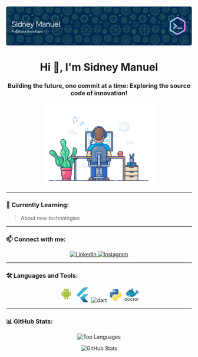 <!-- Banner -->
<p align="center">
  <img src="https://raw.githubusercontent.com/SidneySG/SidneySG/main/github-header-image_last.png" alt="Header" style="max-width: 100%; height: auto;">
</p>

<h1 align="center">Hi 👋, I'm Sidney Manuel</h1>
<h3 align="center">Building the future, one commit at a time: Exploring the source code of innovation!</h3>

<!-- Animation -->
<p align="center">
  <img src="https://raw.githubusercontent.com/jsuarezruiz/jsuarezruiz/master/images/coding.gif" alt="Coding" width="300" />
</p>

---

### 🌱 Currently Learning:
> About new technologies

---

### 📫 Connect with me:
<p align="center">
  <a href="https://linkedin.com/in/sidney-manuel" target="_blank">
    <img src="https://raw.githubusercontent.com/rahuldkjain/github-profile-readme-generator/master/src/images/icons/Social/linked-in-alt.svg" alt="LinkedIn" height="30" width="40" />
  </a>
  <a href="https://instagram.com/sidney.manuell" target="_blank">
    <img src="https://raw.githubusercontent.com/rahuldkjain/github-profile-readme-generator/master/src/images/icons/Social/instagram.svg" alt="Instagram" height="30" width="40" />
  </a>
</p>

---

### 🛠️ Languages and Tools:
<p align="center">
  <!-- Apenas uma amostra. Reduza se quiser performance ou organize por categoria. -->
  <img src="https://raw.githubusercontent.com/devicons/devicon/master/icons/android/android-original-wordmark.svg" alt="android" width="40" height="40"/>
  <img src="https://raw.githubusercontent.com/devicons/devicon/master/icons/flutter/flutter-original.svg" alt="flutter" width="40" height="40"/>
  <img src="https://www.vectorlogo.zone/logos/dartlang/dartlang-icon.svg" alt="dart" width="40" height="40"/>
  <img src="https://raw.githubusercontent.com/devicons/devicon/master/icons/python/python-original.svg" alt="python" width="40" height="40"/>
  <img src="https://raw.githubusercontent.com/devicons/devicon/master/icons/docker/docker-original-wordmark.svg" alt="docker" width="40" height="40"/>
  <!-- Adicione mais conforme quiser -->
</p>

---

### 📊 GitHub Stats:
<p align="center">
  <img src="https://github-readme-stats.vercel.app/api/top-langs?username=sidneysg&show_icons=true&locale=en&layout=compact" alt="Top Languages" />
</p>

<p align="center">
  <img src="https://github-readme-stats.vercel.app/api?username=sidneysg&show_icons=true&locale=en" alt="GitHub Stats" />
</p>
